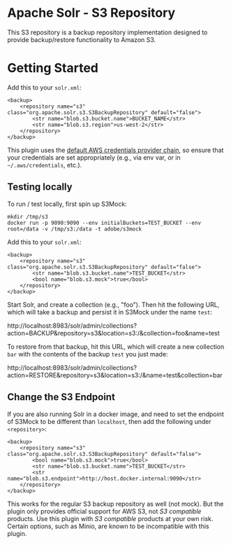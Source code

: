 Apache Solr - S3 Repository
===========================

This S3 repository is a backup repository implementation designed to provide backup/restore functionality to Amazon S3.

# Getting Started

Add this to your `solr.xml`:

    <backup>
        <repository name="s3" class="org.apache.solr.s3.S3BackupRepository" default="false">
            <str name="blob.s3.bucket.name">BUCKET_NAME</str>
            <str name="blob.s3.region">us-west-2</str>
        </repository>
    </backup>

This plugin uses the [default AWS credentials provider chain](https://docs.aws.amazon.com/sdk-for-java/v1/developer-guide/credentials.html), so ensure that your credentials are set appropriately (e.g., via env var, or in `~/.aws/credentials`, etc.).

## Testing locally

To run / test locally, first spin up S3Mock:

    mkdir /tmp/s3
    docker run -p 9090:9090 --env initialBuckets=TEST_BUCKET --env root=/data -v /tmp/s3:/data -t adobe/s3mock

Add this to your `solr.xml`:

    <backup>
        <repository name="s3" class="org.apache.solr.s3.S3BackupRepository" default="false">
            <str name="blob.s3.bucket.name">TEST_BUCKET</str>
            <bool name="blob.s3.mock">true</bool>
        </repository>
    </backup>

Start Solr, and create a collection (e.g., "foo"). Then hit the following URL, which will take a backup and persist it in S3Mock under the name `test`:

http://localhost:8983/solr/admin/collections?action=BACKUP&repository=s3&location=s3:/&collection=foo&name=test

To restore from that backup, hit this URL, which will create a new collection `bar` with the contents of the backup `test` you just made: 

http://localhost:8983/solr/admin/collections?action=RESTORE&repository=s3&location=s3:/&name=test&collection=bar

## Change the S3 Endpoint

If you are also running Solr in a docker image, and need to set the endpoint of S3Mock to be different than `localhost`, then add the following under `<repository>`:

    <backup>
        <repository name="s3" class="org.apache.solr.s3.S3BackupRepository" default="false">
            <bool name="blob.s3.mock">true</bool>
            <str name="blob.s3.bucket.name">TEST_BUCKET</str>
            <str name="blob.s3.endpoint">http://host.docker.internal:9090</str>
        </repository>
    </backup>

This works for the regular S3 backup repository as well (not mock).
But the plugin only provides official support for AWS S3, not _S3 compatible_ products.
Use this plugin with _S3 compatible_ products at your own risk.
Certain options, such as Minio, are known to be incompatible with this plugin.
